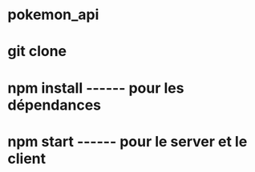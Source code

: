 # pokemon_api
# git clone <url>
# npm install ------ pour les dépendances
# npm start ------ pour le server et le client 
